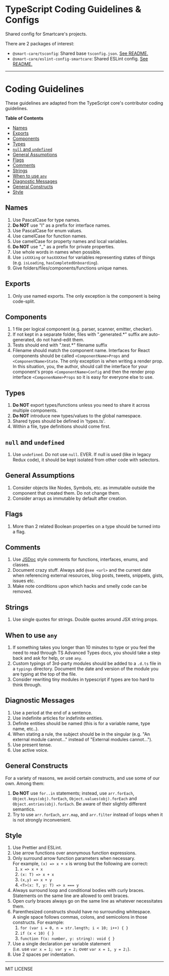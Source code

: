 # TypeScript Coding Guidelines & Configs

Shared config for Smartcare's projects.

There are 2 packages of interest:

- `@smart-care/tsconfig`: Shared base `tsconfig.json`. [See README.](https://github.com/smart-care/typescript/tree/master/packages/tsconfig-smartcare)
- `@smart-care/eslint-config-smartcare`: Shared ESLint config. [See README.](https://github.com/smart-care/typescript/tree/master/packages/eslint-config-smartcare)

---

# Coding Guidelines

These guidelines are adapted from the TypeScript core's contributor coding guidelines.

<!-- START doctoc generated TOC please keep comment here to allow auto update -->

<!-- DON'T EDIT THIS SECTION, INSTEAD RE-RUN doctoc TO UPDATE -->

**Table of Contents**

- [Names](#names)
- [Exports](#exports)
- [Components](#components)
- [Types](#types)
- [`null` and `undefined`](#null-and-undefined)
- [General Assumptions](#general-assumptions)
- [Flags](#flags)
- [Comments](#comments)
- [Strings](#strings)
- [When to use `any`](#when-to-use-any)
- [Diagnostic Messages](#diagnostic-messages)
- [General Constructs](#general-constructs)
- [Style](#style)

<!-- END doctoc generated TOC please keep comment here to allow auto update -->

## Names

1.  Use PascalCase for type names.
2.  **Do NOT** use "I" as a prefix for interface names.
3.  Use PascalCase for enum values.
4.  Use camelCase for function names.
5.  Use camelCase for property names and local variables.
6.  **Do NOT** use "\_" as a prefix for private properties.
7.  Use whole words in names when possible.
8.  Use `isXXXing` or `hasXXXXed` for variables representing states of things (e.g. `isLoading`, `hasCompletedOnboarding`).
9.  Give folders/files/components/functions unique names.

## Exports

1.  Only use named exports. The only exception is the component is being code-split.

## Components

1.  1 file per logical component (e.g. parser, scanner, emitter, checker).
2.  If not kept in a separate folder, files with ".generated.\*" suffix are auto-generated, do not hand-edit them.
3.  Tests should end with ".test.\*" filename suffix
4.  Filename should match the component name. Interfaces for React components should be called `<ComponentName>Props` and `<ComponentName>State`. The only exception is when writing a render prop. In this situation, you, the author, should call the interface for your component's props `<ComponentName>Config` and then the render prop interface `<ComponenName>Props` so it is easy for everyone else to use.

## Types

1.  **Do NOT** export types/functions unless you need to share it across multiple components.
2.  **Do NOT** introduce new types/values to the global namespace.
3.  Shared types should be defined in 'types.ts'.
4.  Within a file, type definitions should come first.

## `null` and `undefined`

1.  Use `undefined`. Do not use `null`. EVER. If null is used (like in legacy Redux code), it should be kept isolated from other code with selectors.

## General Assumptions

1.  Consider objects like Nodes, Symbols, etc. as immutable outside the component that created them. Do not change them.
2.  Consider arrays as immutable by default after creation.

## Flags

1.  More than 2 related Boolean properties on a type should be turned into a flag.

## Comments

1.  Use [JSDoc](https://jsdoc.app/) style comments for functions, interfaces, enums, and classes.
2.  Document crazy stuff. Always add `@see <url>` and the current date when referencing external resources, blog posts, tweets, snippets, gists, issues etc.
3.  Make note conditions upon which hacks and smelly code can be removed.

## Strings

1.  Use single quotes for strings. Double quotes around JSX string props.
    <!-- 2.  All strings visible to the user need to be localized (make an entry in diagnosticMessages.json). -->

## When to use `any`

1.  If something takes you longer than 10 minutes to type or you feel the need to read through TS Advanced Types docs, you should take a step back and ask for help, or use `any`.
2.  Custom typings of 3rd-party modules should be added to a `.d.ts` file in a `typings` directory. Document the date and version of the module you are typing at the top of the file.
3.  Consider rewriting tiny modules in typescript if types are too hard to think through.

## Diagnostic Messages

1.  Use a period at the end of a sentence.
2.  Use indefinite articles for indefinite entities.
3.  Definite entities should be named (this is for a variable name, type name, etc..).
4.  When stating a rule, the subject should be in the singular (e.g. "An external module cannot..." instead of "External modules cannot...").
5.  Use present tense.
6.  Use active voice.

## General Constructs

For a variety of reasons, we avoid certain constructs, and use some of our own. Among them:

1.  **Do NOT** use `for..in` statements; instead, use `arr.forEach`, `Object.keys(obj).forEach`, `Object.values(obj).forEach` and `Object.entries(obj).forEach`. Be aware of their slightly different semantics.
2.  Try to use `arr.forEach`, `arr.map`, and `arr.filter` instead of loops when it is not strongly inconvenient.

## Style

1.  Use Prettier and ESLint.
2.  Use arrow functions over anonymous function expressions.
3.  Only surround arrow function parameters when necessary. <br />For example, `(x) => x + x` is wrong but the following are correct:
    1.  `x => x + x`
    2.  `(x: T) => x + x`
    3.  `(x,y) => x + y`
    4.  `<T>(x: T, y: T) => x === y`
4.  Always surround loop and conditional bodies with curly braces. Statements on the same line are allowed to omit braces.
5.  Open curly braces always go on the same line as whatever necessitates them.
6.  Parenthesized constructs should have no surrounding whitespace. <br />A single space follows commas, colons, and semicolons in those constructs. For example:
    1.  `for (var i = 0, n = str.length; i < 10; i++) { }`
    2.  `if (x < 10) { }`
    3.  `function f(x: number, y: string): void { }`
7.  Use a single declaration per variable statement <br />(i.e. use `var x = 1; var y = 2;` over `var x = 1, y = 2;`).
8.  Use 2 spaces per indentation.

---

MIT LICENSE
